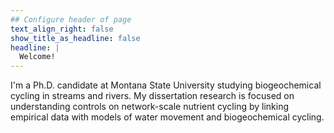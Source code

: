 ```yaml
---
## Configure header of page
text_align_right: false
show_title_as_headline: false
headline: |
  Welcome!
---
```


<!-- this is a subheadline -->
I'm a Ph.D. candidate at Montana State University studying biogeochemical cycling in streams and rivers. My dissertation research is focused on understanding controls on network-scale nutrient cycling by linking empirical data with models of water movement and biogeochemical cycling.


